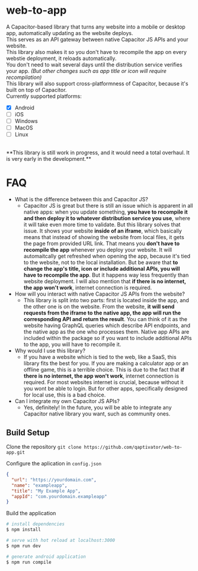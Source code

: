 # web-to-app

A Capacitor-based library that turns any website into a mobile or desktop app, automatically updating as the website deploys.<br>
This serves as an API gateway between native Capacitor JS APIs and your website.<br>
This library also makes it so you don't have to recompile the app on every webstie deployment, it reloads automatically.<br>
You don't need to wait several days until the distribution service verifies your app. _(But other changes such as app title or icon will require recompilation)_<br>
This library will also support cross-platformness of Capacitor, because it's built on top of Capacitor.<br>
Currently supported platforms:
- [x] Android
- [ ] iOS
- [ ] Windows
- [ ] MacOS
- [ ] Linux
<br>
**This library is still work in progress, and it would need a total overhaul. It is very early in the development.**

# FAQ

- What is the difference between this and Capacitor JS?
  - Capacitor JS is great but there is still an issue which is apparent in all native apps: when you update something, **you have to recompile it and then deploy it to whatever distribution service you use**, where it will take even more time to validate. But this library solves that issue. It shows your website **inside of an iframe**, which basically means that instead of showing the website from local files, it gets the page from provided URL link. That means you **don't have to recompile the app** whenever you deploy your website. It will automaitcally get refreshed when opening the app, because it's tied to the website, not to the local installation. But be aware that **to change the app's title, icon or include additional APIs, you will have to recompile the app**. But it happens way less frequently than website deployment. I will also mention that **if there is no internet, the app won't work**, internet connection is required.
- How will you interact with native Capacitor JS APIs from the website?
  - This library is split into two parts: first is located inside the app, and the other one is on the website. From the website, **it will send requests from the iframe to the native app, the app will run the corresponding API and return the result**. You can think of it as the website having GraphQL queries which describe API endpoints, and the native app as the one who processes them. Native app APIs are included within the package so if you want to include additional APIs to the app, you will have to recompile it.
- Why would I use this library?
  - If you have a website which is tied to the web, like a SaaS, this library fits the best for you. If you are making a calculator app or an offline game, this is a terrible choice. This is due to the fact that **if there is no internet, the app won't work**, internet connection is required. For most websites internet is crucial, because without it you wont be able to login. But for other apps, specifically designed for local use, this is a bad choice.
- Can I integrate my own Capacitor JS APIs?
  - Yes, definitely! In the future, you will be able to integrate any Capacitor native library you want, such as community ones.

## Build Setup

Clone the repository
`git clone https://github.com/qaptivator/web-to-app.git`

Configure the aplication in `config.json`

```json
{
  "url": "https://yourdomain.com",
  "name": "exampleapp",
  "title": "My Example App",
  "appId": "com.yourdomain.exampleapp"
}
```

Build the application

```bash
# install dependencies
$ npm install

# serve with hot reload at localhost:3000
$ npm run dev

# generate android application
$ npm run compile
```
